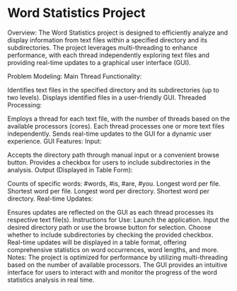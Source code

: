 # Word Statistics Project
Overview:
The Word Statistics project is designed to efficiently analyze and display information from text files within a specified directory and its subdirectories. The project leverages multi-threading to enhance performance, with each thread independently exploring text files and providing real-time updates to a graphical user interface (GUI).

Problem Modeling:
Main Thread Functionality:

Identifies text files in the specified directory and its subdirectories (up to two levels).
Displays identified files in a user-friendly GUI.
Threaded Processing:

Employs a thread for each text file, with the number of threads based on the available processors (cores).
Each thread processes one or more text files independently.
Sends real-time updates to the GUI for a dynamic user experience.
GUI Features:
Input:

Accepts the directory path through manual input or a convenient browse button.
Provides a checkbox for users to include subdirectories in the analysis.
Output (Displayed in Table Form):

Counts of specific words: #words, #is, #are, #you.
Longest word per file.
Shortest word per file.
Longest word per directory.
Shortest word per directory.
Real-time Updates:

Ensures updates are reflected on the GUI as each thread processes its respective text file(s).
Instructions for Use:
Launch the application.
Input the desired directory path or use the browse button for selection.
Choose whether to include subdirectories by checking the provided checkbox.
Real-time updates will be displayed in a table format, offering comprehensive statistics on word occurrences, word lengths, and more.
Notes:
The project is optimized for performance by utilizing multi-threading based on the number of available processors.
The GUI provides an intuitive interface for users to interact with and monitor the progress of the word statistics analysis in real time.
